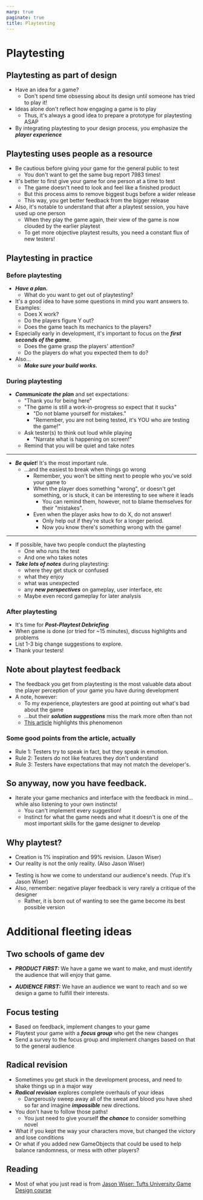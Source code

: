 ```yaml
---
marp: true
paginate: true
title: Playtesting
---
```

<!-- headingDivider: 3 -->
<!-- class: invert -->

# Playtesting

## Playtesting as part of design

* Have an idea for a game?
  * Don't spend time obsessing about its design until someone has tried to play it!
* Ideas alone don't reflect how engaging a game is to play
  * Thus, it's always a good idea to prepare a prototype for playtesting ASAP
* By integrating playtesting to your design process, you emphasize the ***player experience***
 
## Playtesting uses people as a resource

* Be cautious before giving your game for the general public to test
  * You don't want to get the same bug report 7983 times!
* It's better to first give your game for one person at a time to test 
  * The game doesn't need to look and feel like a finished product
  * But this process aims to remove biggest bugs before a wider release
  * This way, you get better feedback from the bigger release
* Also, it's notable to understand that after a playtest session, you have used up one person
  * When they play the game again, their view of the game is now clouded by the earlier playtest
  * To get more objective playtest results, you need a constant flux of new testers!

## Playtesting in practice

### Before playtesting
<!-- _backgroundColor: #29366f -->

* ***Have a plan.***
  * What do you want to get out of playtesting?
* It's a good idea to have some questions in mind you want answers to. Examples:
  * Does X work?
  * Do the players figure Y out?
  * Does the game teach its mechanics to the players?
* Especially early in development, it's important to focus on the ***first seconds of the game***.
  * Does the game grasp the players' attention?
  * Do the players do what you expected them to do?
* Also...
  * ***Make sure your build works.***

### During playtesting

<!-- _backgroundColor: #29366f -->
* ***Communicate the plan*** and set expectations:
     * "Thank you for being here"
     * "The game is still a work-in-progress so expect that it sucks"
       * "Do not blame yourself for mistakes."
       * "Remember, you are not being tested, it's YOU who are testing the game!"
     * Ask tester(s) to think out loud while playing
       * "Narrate what is happening on screen!"
     * Remind that you will be quiet and take notes

---
<!-- _backgroundColor: #29366f -->

* ***Be quiet***! It's the most important rule.
  * ...and the easiest to break when things go wrong
     * Remember, you won't be sitting next to people who you've sold your game to
     * When the player does something "wrong", or doesn't get something, or is stuck, it can be interesting to see where it leads
       * You can remind them, however, not to blame themselves for their "mistakes".
     * Even when the player asks how to do X, do not answer!
       * Only help out if they're stuck for a longer period.
       * Now you know there's something wrong with the game!

---
<!-- _backgroundColor: #29366f -->

* If possible, have two people conduct the playtesting
  * One who runs the test
  * And one who takes notes
* ***Take lots of notes*** during playtesting:
  * where they get stuck or confused
  * what they enjoy
  * what was unexpected
  * any ***new perspectives*** on gameplay, user interface, etc
  * Maybe even record gameplay for later analysis

### After playtesting

<!-- _backgroundColor: #29366f -->
* It's time for ***Post-Playtest Debriefing***
* When game is done (or tried for ~15 minutes), discuss highlights and problems
 * List 1-3 big change suggestions to explore.
 * Thank your testers!

## Note about playtest feedback

* The feedback you get from playtesting is the most valuable data about the player perception of your game you have during development
* A note, however:
  * To my experience, playtesters are good at pointing out what's bad about the game
  * ...but their ***solution suggestions*** miss the mark more often than not
  * [This article](https://www.polygon.com/gaming/2012/3/14/2861998/gearbox-borderlands-testing) highlights this phenomenon

### Some good points from the article, actually

* Rule 1: Testers try to speak in fact, but they speak in emotion.
* Rule 2: Testers do not like features they don't understand
* Rule 3: Testers have expectations that may not match the developer's.

## So anyway, now you have feedback.

* Iterate your game mechanics and interface with the feedback in mind... while also listening to your own instincts!
  * You can't implement every suggestion!
  * Instinct for what the game needs and what it doesn't is one of the most important skills for the game designer to develop

## Why playtest?

* Creation is 1% inspiration and 99% revision. (Jason Wiser)
* Our reality is not the only reality. (Also Jason Wiser)
<!-- Culture: common modes of consumption, presentation, or interaction. -->
* Testing is how we come to understand our audience's needs. (Yup it's Jason Wiser)
* Also, remember: negative player feedback is very rarely a critique of the designer
  * Rather, it is born out of wanting to see the game become its best possible version

# Additional fleeting ideas

## Two schools of game dev
<!-- _backgroundColor: #5d275d -->

* ***PRODUCT FIRST:*** We have a game we want to make, and must identify the audience that will enjoy that game.
 
* ***AUDIENCE FIRST:*** We have an audience we want to reach and so we design a game to fulfill their interests.

## Focus testing
<!-- _backgroundColor: #5d275d -->

* Based on feedback, implement changes to your game
* Playtest your game with a ***focus group*** who get the new changes
* Send a survey to the focus group and implement changes based on that to the general audience

## Radical revision
<!-- _backgroundColor: #5d275d -->

* Sometimes you get stuck in the development process, and need to shake things up in a major way
* ***Radical revision*** explores complete overhauls of your ideas
  * Dangerously sweep away all of the sweat and blood you have shed so far and imagine ***impossible*** new directions.
* You don't have to follow those paths!
  * You just need to give yourself ***the chance*** to consider something novel
* What if you kept the way your characters move, but changed the victory and lose conditions
* Or what if you added new GameObjects that could be used to help balance randomness, or mess with other players?

## Reading

* Most of what you just read is from [Jason Wiser: Tufts University Game Design course](http://madwomb.com/tutorials/GameDesign_Tufts.html)
